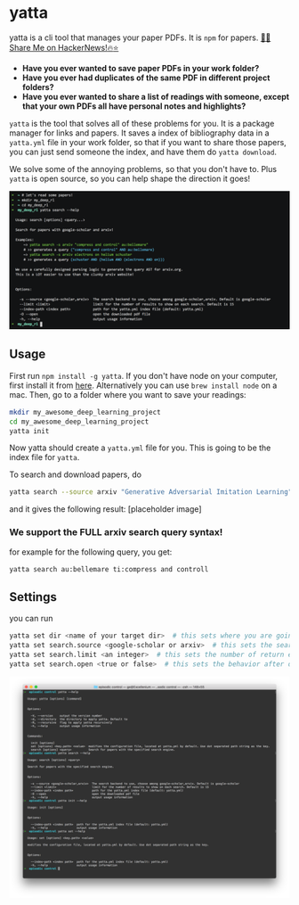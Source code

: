 # yatta 

yatta is a cli tool that manages your paper PDFs. It is `npm` for papers.     [:rocket::beer:Share Me on HackerNews!:fire::star:](https://news.ycombinator.com/submitlink?u=https://github.com/episodeyang/yatta&t=Yatta%20|%20NPM-for-science-papers)
- **Have you ever wanted to save paper PDFs in your work folder?**
- **Have you ever had duplicates of the same PDF in different project folders?**
- **Have you ever wanted to share a list of readings with someone, except that your own PDFs all have personal notes and highlights?**

`yatta` is the tool that solves all of these problems for you. It is a package manager for links and papers. It saves a index of bibliography data in a `yatta.yml` file in your work folder, so that if you want to share those papers, you can just send someone the index, and have them do `yatta download`. 

We solve some of the annoying problems, so that you don't have to. Plus `yatta` is open source, so you can help shape the direction it goes!

[![yatta-demo.v0.11.2](./figures/demo.v0.11.2.png)](https://asciinema.org/a/158365)

## Usage

First run `npm install -g yatta`. If you don't have node on your computer, first install it from [here](https://nodejs.org/en/download/). Alternatively you can use `brew install node` on a mac.
Then, go to a folder where you want to save your readings:
```bash
mkdir my_awesome_deep_learning_project
cd my_awesome_deep_learning_project
yatta init
```
Now yatta should create a `yatta.yml` file for you. This is going to be the index file for `yatta`.

To search and download papers, do
```bash
yatta search --source arxiv "Generative Adversarial Imitation Learning"
```
and it gives the following result:
[placeholder image]

### We support the FULL arxiv search query syntax!

for example for the following query, you get:
```bash
yatta search au:bellemare ti:compress and controll
```

## Settings

you can run
```bash
yatta set dir <name of your target dir>  # this sets where you are going to save the pdf files.
yatta set search.source <google-scholar or arxiv>  # this sets the search engine to unse
yatta set search.limit <an integer>  # this sets the number of return entries to show. Pagination support will come later.
yatta set search.open <true or false>  # this sets the behavior after download: open the pdf up or not?
```


![./figures/help.png](./figures/help.png)


